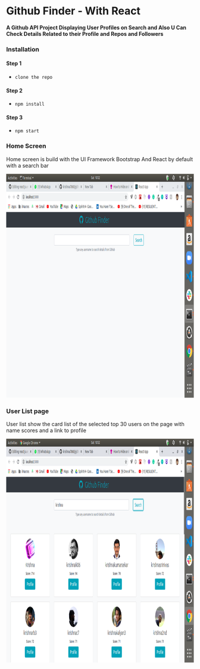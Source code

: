 # Github Finder - With React

**A Github API Project Displaying User Profiles on Search and Also U Can Check Details Related to their Profile and Repos and Followers**

### Installation

#### Step 1

- `clone the repo`

#### Step 2

- `npm install`

#### Step 3

- `npm start`

### Home Screen

Home screen is build with the UI Framework Bootstrap And React by default with a search bar

<img src="https://github.com/krishna7860/github-finder-react/blob/master/public/assets/Screenshot%20from%202019-12-21%2010-52-31.png?raw=true" style ="width :800px ;height : 600px ">

### User List page

User list show the card list of the selected top 30 users on the page with name scores and a link to profile

<img src="https://github.com/krishna7860/github-finder-react/blob/master/public/assets/Screenshot%20from%202019-12-21%2010-52-53.png?raw=true" style ="width :800px ;height : 600px ">
